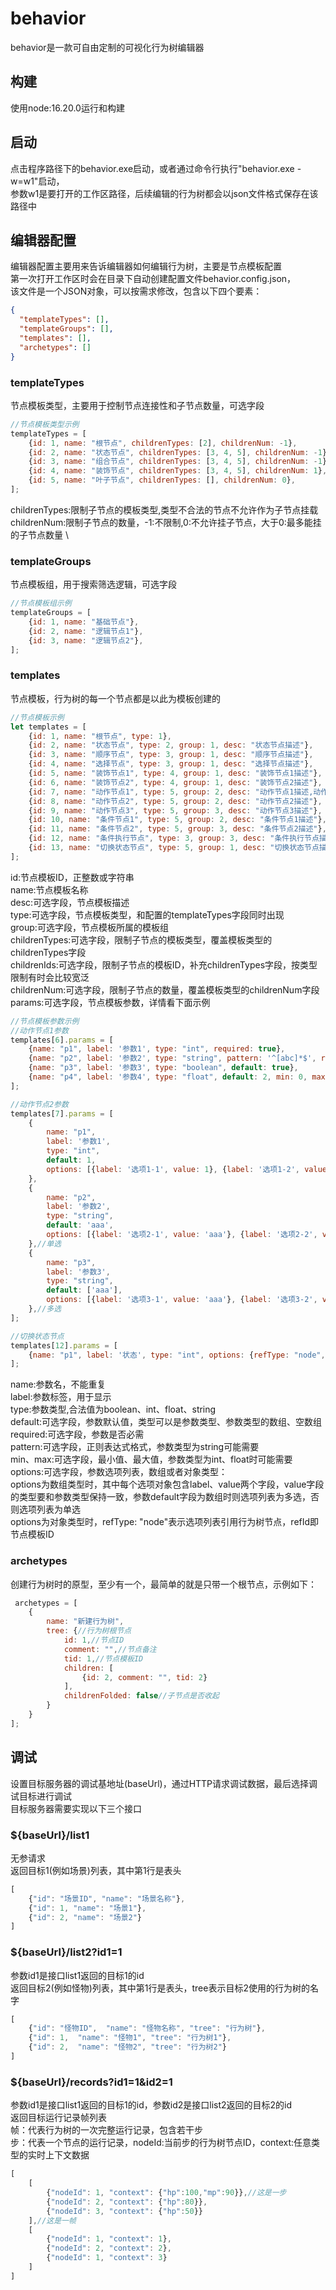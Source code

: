# behavior

behavior是一款可自由定制的可视化行为树编辑器

## 构建
使用node:16.20.0运行和构建

## 启动

点击程序路径下的behavior.exe启动，或者通过命令行执行"behavior.exe -w=w1"启动，\
参数w1是要打开的工作区路径，后续编辑的行为树都会以json文件格式保存在该路径中

## 编辑器配置

编辑器配置主要用来告诉编辑器如何编辑行为树，主要是节点模板配置 \
第一次打开工作区时会在目录下自动创建配置文件behavior.config.json，\
该文件是一个JSON对象，可以按需求修改，包含以下四个要素：

```json
{
  "templateTypes": [],
  "templateGroups": [],
  "templates": [],
  "archetypes": []
}
```

### templateTypes

节点模板类型，主要用于控制节点连接性和子节点数量，可选字段

```js
//节点模板类型示例
templateTypes = [
    {id: 1, name: "根节点", childrenTypes: [2], childrenNum: -1},
    {id: 2, name: "状态节点", childrenTypes: [3, 4, 5], childrenNum: -1},
    {id: 3, name: "组合节点", childrenTypes: [3, 4, 5], childrenNum: -1},
    {id: 4, name: "装饰节点", childrenTypes: [3, 4, 5], childrenNum: 1},
    {id: 5, name: "叶子节点", childrenTypes: [], childrenNum: 0},
];
```

childrenTypes:限制子节点的模板类型,类型不合法的节点不允许作为子节点挂载 \
childrenNum:限制子节点的数量，-1:不限制,0:不允许挂子节点，大于0:最多能挂的子节点数量 \

### templateGroups

节点模板组，用于搜索筛选逻辑，可选字段

```js
//节点模板组示例
templateGroups = [
    {id: 1, name: "基础节点"},
    {id: 2, name: "逻辑节点1"},
    {id: 3, name: "逻辑节点2"},
];
```

### templates

节点模板，行为树的每一个节点都是以此为模板创建的

```js
//节点模板示例
let templates = [
    {id: 1, name: "根节点", type: 1},
    {id: 2, name: "状态节点", type: 2, group: 1, desc: "状态节点描述"},
    {id: 3, name: "顺序节点", type: 3, group: 1, desc: "顺序节点描述"},
    {id: 4, name: "选择节点", type: 3, group: 1, desc: "选择节点描述"},
    {id: 5, name: "装饰节点1", type: 4, group: 1, desc: "装饰节点1描述"},
    {id: 6, name: "装饰节点2", type: 4, group: 1, desc: "装饰节点2描述"},
    {id: 7, name: "动作节点1", type: 5, group: 2, desc: "动作节点1描述,动作节点1描述,\n动作节点1描述,动作节点1描述"},
    {id: 8, name: "动作节点2", type: 5, group: 2, desc: "动作节点2描述"},
    {id: 9, name: "动作节点3", type: 5, group: 3, desc: "动作节点3描述"},
    {id: 10, name: "条件节点1", type: 5, group: 2, desc: "条件节点1描述"},
    {id: 11, name: "条件节点2", type: 5, group: 3, desc: "条件节点2描述"},
    {id: 12, name: "条件执行节点", type: 3, group: 3, desc: "条件执行节点描述", childrenTypes: [3, 4, 5], childrenNum: 3},
    {id: 13, name: "切换状态节点", type: 5, group: 1, desc: "切换状态节点描述", childrenIds: []},
];
```

id:节点模板ID，正整数或字符串 \
name:节点模板名称 \
desc:可选字段，节点模板描述 \
type:可选字段，节点模板类型，和配置的templateTypes字段同时出现 \
group:可选字段，节点模板所属的模板组 \
childrenTypes:可选字段，限制子节点的模板类型，覆盖模板类型的childrenTypes字段 \
childrenIds:可选字段，限制子节点的模板ID，补充childrenTypes字段，按类型限制有时会比较宽泛 \
childrenNum:可选字段，限制子节点的数量，覆盖模板类型的childrenNum字段 \
params:可选字段，节点模板参数，详情看下面示例

```js
//节点模板参数示例
//动作节点1参数
templates[6].params = [
    {name: "p1", label: '参数1', type: "int", required: true},
    {name: "p2", label: '参数2', type: "string", pattern: '^[abc]*$', required: true},
    {name: "p3", label: '参数3', type: "boolean", default: true},
    {name: "p4", label: '参数4', type: "float", default: 2, min: 0, max: 100},
];

//动作节点2参数
templates[7].params = [
    {
        name: "p1",
        label: '参数1',
        type: "int",
        default: 1,
        options: [{label: '选项1-1', value: 1}, {label: '选项1-2', value: 2}]
    },
    {
        name: "p2",
        label: '参数2',
        type: "string",
        default: 'aaa',
        options: [{label: '选项2-1', value: 'aaa'}, {label: '选项2-2', value: 'bbb'}]
    },//单选
    {
        name: "p3",
        label: '参数3',
        type: "string",
        default: ['aaa'],
        options: [{label: '选项3-1', value: 'aaa'}, {label: '选项3-2', value: 'bbb'}]
    },//多选
];

//切换状态节点
templates[12].params = [
    {name: "p1", label: '状态', type: "int", options: {refType: "node", refId: 2}}
];
```

name:参数名，不能重复 \
label:参数标签，用于显示 \
type:参数类型,合法值为boolean、int、float、string \
default:可选字段，参数默认值，类型可以是参数类型、参数类型的数组、空数组 \
required:可选字段，参数是否必需 \
pattern:可选字段，正则表达式格式，参数类型为string可能需要 \
min、max:可选字段，最小值、最大值，参数类型为int、float时可能需要 \
options:可选字段，参数选项列表，数组或者对象类型：\
options为数组类型时，其中每个选项对象包含label、value两个字段，value字段的类型要和参数类型保持一致，参数default字段为数组时则选项列表为多选，否则选项列表为单选 \
options为对象类型时，refType: "node"表示选项列表引用行为树节点，refId即节点模板ID

### archetypes

创建行为树时的原型，至少有一个，最简单的就是只带一个根节点，示例如下：

```js
 archetypes = [
    {
        name: "新建行为树",
        tree: {//行为树根节点
            id: 1,//节点ID
            comment: "",//节点备注
            tid: 1,//节点模板ID
            children: [
                {id: 2, comment: "", tid: 2}
            ],
            childrenFolded: false//子节点是否收起
        }
    }
];
```

## 调试

设置目标服务器的调试基地址(baseUrl)，通过HTTP请求调试数据，最后选择调试目标进行调试 \
目标服务器需要实现以下三个接口

### ${baseUrl}/list1

无参请求 \
返回目标1(例如场景)列表，其中第1行是表头

```js
[
    {"id": "场景ID", "name": "场景名称"},
    {"id": 1, "name": "场景1"},
    {"id": 2, "name": "场景2"}
]
```

### ${baseUrl}/list2?id1=1

参数id1是接口list1返回的目标1的id \
返回目标2(例如怪物)列表，其中第1行是表头，tree表示目标2使用的行为树的名字
```js
[
    {"id": "怪物ID",  "name": "怪物名称", "tree": "行为树"},
    {"id": 1,  "name": "怪物1", "tree": "行为树1"},
    {"id": 2,  "name": "怪物2", "tree": "行为树2"}
]
```

### ${baseUrl}/records?id1=1&id2=1

参数id1是接口list1返回的目标1的id，参数id2是接口list2返回的目标2的id \
返回目标运行记录帧列表 \
帧：代表行为树的一次完整运行记录，包含若干步 \
步：代表一个节点的运行记录，nodeId:当前步的行为树节点ID，context:任意类型的实时上下文数据

```js
[
    [
        {"nodeId": 1, "context": {"hp":100,"mp":90}},//这是一步
        {"nodeId": 2, "context": {"hp":80}},
        {"nodeId": 3, "context": {"hp":50}}
    ],//这是一帧
    [
        {"nodeId": 1, "context": 1},
        {"nodeId": 2, "context": 2},
        {"nodeId": 1, "context": 3}
    ]
]
```